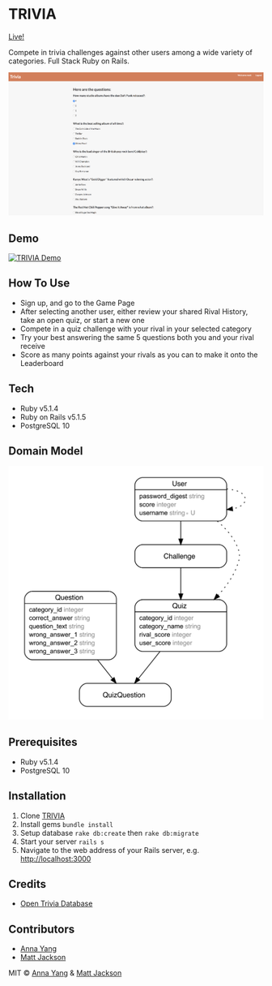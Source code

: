 # TRIVIA

[Live!](http://trivia-anna-mmatt.herokuapp.com/)

Compete in trivia challenges against other users among a wide variety of categories. Full Stack Ruby on Rails.

![TRIVIA-screenshot](https://github.com/matjack9/TRIVIA/blob/master/TRIVIA-screenshot.png)

## Demo

[![TRIVIA Demo](http://img.youtube.com/vi/_JrSapbIcmo/0.jpg)](https://youtu.be/_JrSapbIcmo)

## How To Use

* Sign up, and go to the Game Page
* After selecting another user, either review your shared Rival History, take an open quiz, or start a new one
* Compete in a quiz challenge with your rival in your selected category
* Try your best answering the same 5 questions both you and your rival receive
* Score as many points against your rivals as you can to make it onto the Leaderboard

## Tech

* Ruby v5.1.4
* Ruby on Rails v5.1.5
* PostgreSQL 10

## Domain Model

![TRIVIA-relationships](https://github.com/matjack9/TRIVIA/blob/master/TRIVIA-relationships.png)

## Prerequisites

* Ruby v5.1.4
* PostgreSQL 10

## Installation

1.  Clone [TRIVIA](https://github.com/matjack9/TRIVIA)
2.  Install gems `bundle install`
3.  Setup database `rake db:create` then `rake db:migrate`
4.  Start your server `rails s`
5.  Navigate to the web address of your Rails server, e.g. [http://localhost:3000](http://localhost:3000)

## Credits

* [Open Trivia Database](https://opentdb.com/)

## Contributors

* [Anna Yang](https://github.com/yanganna68)
* [Matt Jackson](https://github.com/matjack9)

MIT © [Anna Yang](https://github.com/yanganna68) & [Matt Jackson](https://www.linkedin.com/in/matjack/)
